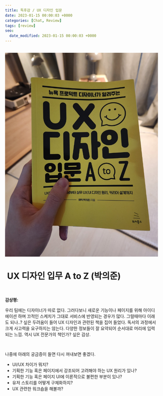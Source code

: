 ```yaml
---
title: 독후감 / UX 디자인 입문
date: 2023-01-15 00:00:03 +0000
categories: [Chat, Review]
tags: [review]
seo:
  date_modified: 2023-01-15 00:00:03 +0000
---
```


<br/>

<img src="/assets/img/chat/uxdesignatoz1.jpg">

<br/>

# <b> UX 디자인 입무 A to Z (박의준)</b>

<br/>

**감상평:**  

우리 팀에는 디자이너가 따로 없다. 그러다보니 새로운 기능이나 페이지를 위해 아이디에이션 하며 끄적인 스케치가 그대로 서비스에 반영되는 경우가 많다. 그럴때마다 이래도 되나..? 싶은 두려움이 들어 UX 디자인과 관련된 책을 집어 들었다. 독서의 과정에서 크게 사고력을 요구하지는 않는다. 다양한 정보들이 잘 요약되어 순서대로 머리에 입력되는 느낌. 역시 UX 전문가의 책인가? 싶은 감상.  

<br/>

나중에 아래의 궁금증이 들면 다시 꺼내보면 좋겠다.  

- UI/UX 차이가 뭐지?  
- 기획한 기능 혹은 페이지에서 강조되어 고려해야 하는 UX 원리가 있나?  
- 기획한 기능 혹은 페이지 UI에 이론적으로 불편한 부분이 있나?  
- 유저 스토리를 어떻게 구체화하지?  
- UX 관련한 워크숍을 해볼까?  

